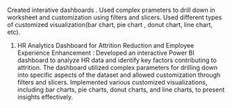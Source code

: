 Created interative dashboards . Used complex prameters to drill down in worksheet and customization using filters and slicers. Used different types of customized visualization(bar chart, pie chart , donut chart, line chart, etc).
1.  HR Analytics Dashboard for Attrition Reduction and Employee Experience Enhancement : Developed an interactive Power BI dashboard to analyze HR data and identify key factors contributing to attrition. The dashboard utilized complex parameters for drilling down into specific aspects of the dataset and allowed customization through filters and slicers. Implemented various customized visualizations, including bar charts, pie charts, donut charts, and line charts, to present insights effectively. 
